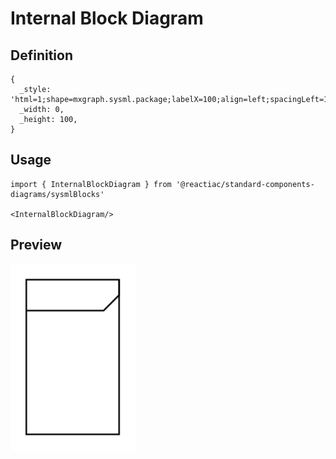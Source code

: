 # Internal Block Diagram

## Definition

```
{
  _style: 'html=1;shape=mxgraph.sysml.package;labelX=100;align=left;spacingLeft=10;html=1;overflow=fill;whiteSpace=wrap;recursiveResize=0;',
  _width: 0,
  _height: 100,
}
```

## Usage

```
import { InternalBlockDiagram } from '@reactiac/standard-components-diagrams/sysmlBlocks'

<InternalBlockDiagram/>
```

## Preview

<img src="./internal-block-diagram.png" width="200"/>
